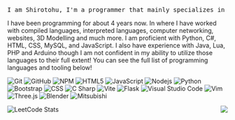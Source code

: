 <pre>
I am Shirotohu, I'm a programmer that mainly specializes in front-end development.
</pre>

I have been programming for about 4 years now. In where I have worked with compiled languages,
interpreted languages, computer networking, websites, 3D Modelling and much more. I am proficient
with Python, C#, HTML, CSS, MySQL, and JavaScript. I also have experience with Java, Lua, PHP and Arduino
though I am not confident in my ability to utilize those languages to their full extent! You can
see the full list of programming languages and tooling below!

<p>
  <img alt="Git" src="https://img.shields.io/badge/-Git-F05032?style=flat-square&logo=git&logoColor=white" />
  <img alt="GitHub" src="https://img.shields.io/badge/GitHub-black?style=flat-square&logo=Github&logoColor=white" />
  <img alt="NPM" src="https://img.shields.io/badge/-NPM-CB3837?style=flat-square&logo=npm&logoColor=white" />
  <img alt="HTML5" src="https://img.shields.io/badge/-HTML5-E34F26?style=flat-square&logo=html5&logoColor=white" />
  <img alt="JavaScript" src="https://img.shields.io/badge/JavaScript-yellow?style=flat-square&logo=JavaScript&logoColor=white">
  <img alt="Nodejs" src="https://img.shields.io/badge/-Nodejs-43853d?style=flat-square&logo=Node.js&logoColor=white" />
  <img alt="Python" src="https://img.shields.io/badge/Python-blue?style=flat-square&logo=python&logoColor=white" />
  <img alt="Bootstrap" src="https://img.shields.io/badge/Bootstrap-purple?style=flat-square&logo=Bootstrap&logoColor=white" />
  <img alt="CSS" src="https://img.shields.io/badge/CSS-blue?style=flat-square&logo=CSS3&logoColor=white" />
  <img alt="C Sharp" src="https://img.shields.io/badge/C%20Sharp-purple?style=flat-square&logo=C%20Sharp&logoColor=white" />
  <img alt="Vite" src="https://img.shields.io/badge/Vite-purple?style=flat-square&logo=Vite&logoColor=white" />
  <img alt="Flask" src="https://img.shields.io/badge/Flask-black?style=flat-square&logo=Flask&logoColor=white" />
  <img alt="Visual Studio Code" src="https://img.shields.io/badge/Visual%20Studio-blue?style=flat-square&logo=visualstudiocode&logoColor=white" />
  <img alt="Vim" src="https://img.shields.io/badge/Vim-green?style=flat-square&logo=Vim&logoColor=white" />
  <img alt="Three.js" src="https://img.shields.io/badge/ThreeJS-black?style=flat-square&logo=threedotjs&logoColor=white" />
  <img alt="Blender" src="https://img.shields.io/badge/Blender-orange?style=flat-square&logo=Blender&logoColor=white" />
  <img alt="Mitsubishi" src="https://img.shields.io/badge/Mitsubishi-ff0000?style=flat-square&logo=mitsubishi&logoColor=white" />
</p>

<picture>
  <source
    srcset="https://github-readme-stats.vercel.app/api?username=shirotohu&show_icons=true&theme=dark"
    media="(prefers-color-scheme: dark)"
  />
  <source
    srcset="https://github-readme-stats.vercel.app/api?username=shirotohu&show_icons=true"
    media="(prefers-color-scheme: light), (prefers-color-scheme: no-preference)"
  />
  <img align="right" src="https://github-readme-stats.vercel.app/api?username=shirotohu&show_icons=true" />
</picture>

![LeetCode Stats](https://leetcard.jacoblin.cool/shirotohu?theme=dark&font=Noto%20Sans%20Mro)
